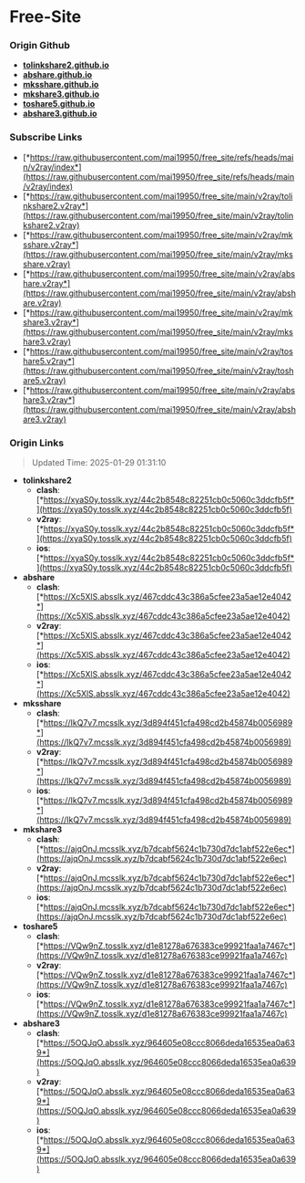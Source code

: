 # Free-Site

### Origin Github

- [**tolinkshare2.github.io**](https://github.com/tolinkshare2/tolinkshare2.github.io)
- [**abshare.github.io**](https://github.com/abshare/abshare.github.io)
- [**mksshare.github.io**](https://github.com/mksshare/mksshare.github.io)
- [**mkshare3.github.io**](https://github.com/mkshare3/mkshare3.github.io)
- [**toshare5.github.io**](https://github.com/toshare5/toshare5.github.io)
- [**abshare3.github.io**](https://github.com/abshare3/abshare3.github.io)

### Subscribe Links

- [*https://raw.githubusercontent.com/mai19950/free_site/refs/heads/main/v2ray/index*](https://raw.githubusercontent.com/mai19950/free_site/refs/heads/main/v2ray/index)
- [*https://raw.githubusercontent.com/mai19950/free_site/main/v2ray/tolinkshare2.v2ray*](https://raw.githubusercontent.com/mai19950/free_site/main/v2ray/tolinkshare2.v2ray)
- [*https://raw.githubusercontent.com/mai19950/free_site/main/v2ray/mksshare.v2ray*](https://raw.githubusercontent.com/mai19950/free_site/main/v2ray/mksshare.v2ray)
- [*https://raw.githubusercontent.com/mai19950/free_site/main/v2ray/abshare.v2ray*](https://raw.githubusercontent.com/mai19950/free_site/main/v2ray/abshare.v2ray)
- [*https://raw.githubusercontent.com/mai19950/free_site/main/v2ray/mkshare3.v2ray*](https://raw.githubusercontent.com/mai19950/free_site/main/v2ray/mkshare3.v2ray)
- [*https://raw.githubusercontent.com/mai19950/free_site/main/v2ray/toshare5.v2ray*](https://raw.githubusercontent.com/mai19950/free_site/main/v2ray/toshare5.v2ray)
- [*https://raw.githubusercontent.com/mai19950/free_site/main/v2ray/abshare3.v2ray*](https://raw.githubusercontent.com/mai19950/free_site/main/v2ray/abshare3.v2ray)

### Origin Links

> Updated Time: 2025-01-29 01:31:10

- **tolinkshare2**
  - **clash**: [*https://xyaS0y.tosslk.xyz/44c2b8548c82251cb0c5060c3ddcfb5f*](https://xyaS0y.tosslk.xyz/44c2b8548c82251cb0c5060c3ddcfb5f)
  - **v2ray**: [*https://xyaS0y.tosslk.xyz/44c2b8548c82251cb0c5060c3ddcfb5f*](https://xyaS0y.tosslk.xyz/44c2b8548c82251cb0c5060c3ddcfb5f)
  - **ios**: [*https://xyaS0y.tosslk.xyz/44c2b8548c82251cb0c5060c3ddcfb5f*](https://xyaS0y.tosslk.xyz/44c2b8548c82251cb0c5060c3ddcfb5f)
- **abshare**
  - **clash**: [*https://Xc5XlS.absslk.xyz/467cddc43c386a5cfee23a5ae12e4042*](https://Xc5XlS.absslk.xyz/467cddc43c386a5cfee23a5ae12e4042)
  - **v2ray**: [*https://Xc5XlS.absslk.xyz/467cddc43c386a5cfee23a5ae12e4042*](https://Xc5XlS.absslk.xyz/467cddc43c386a5cfee23a5ae12e4042)
  - **ios**: [*https://Xc5XlS.absslk.xyz/467cddc43c386a5cfee23a5ae12e4042*](https://Xc5XlS.absslk.xyz/467cddc43c386a5cfee23a5ae12e4042)
- **mksshare**
  - **clash**: [*https://IkQ7v7.mcsslk.xyz/3d894f451cfa498cd2b45874b0056989*](https://IkQ7v7.mcsslk.xyz/3d894f451cfa498cd2b45874b0056989)
  - **v2ray**: [*https://IkQ7v7.mcsslk.xyz/3d894f451cfa498cd2b45874b0056989*](https://IkQ7v7.mcsslk.xyz/3d894f451cfa498cd2b45874b0056989)
  - **ios**: [*https://IkQ7v7.mcsslk.xyz/3d894f451cfa498cd2b45874b0056989*](https://IkQ7v7.mcsslk.xyz/3d894f451cfa498cd2b45874b0056989)
- **mkshare3**
  - **clash**: [*https://ajqOnJ.mcsslk.xyz/b7dcabf5624c1b730d7dc1abf522e6ec*](https://ajqOnJ.mcsslk.xyz/b7dcabf5624c1b730d7dc1abf522e6ec)
  - **v2ray**: [*https://ajqOnJ.mcsslk.xyz/b7dcabf5624c1b730d7dc1abf522e6ec*](https://ajqOnJ.mcsslk.xyz/b7dcabf5624c1b730d7dc1abf522e6ec)
  - **ios**: [*https://ajqOnJ.mcsslk.xyz/b7dcabf5624c1b730d7dc1abf522e6ec*](https://ajqOnJ.mcsslk.xyz/b7dcabf5624c1b730d7dc1abf522e6ec)
- **toshare5**
  - **clash**: [*https://VQw9nZ.tosslk.xyz/d1e81278a676383ce99921faa1a7467c*](https://VQw9nZ.tosslk.xyz/d1e81278a676383ce99921faa1a7467c)
  - **v2ray**: [*https://VQw9nZ.tosslk.xyz/d1e81278a676383ce99921faa1a7467c*](https://VQw9nZ.tosslk.xyz/d1e81278a676383ce99921faa1a7467c)
  - **ios**: [*https://VQw9nZ.tosslk.xyz/d1e81278a676383ce99921faa1a7467c*](https://VQw9nZ.tosslk.xyz/d1e81278a676383ce99921faa1a7467c)
- **abshare3**
  - **clash**: [*https://5OQJqO.absslk.xyz/964605e08ccc8066deda16535ea0a639*](https://5OQJqO.absslk.xyz/964605e08ccc8066deda16535ea0a639)
  - **v2ray**: [*https://5OQJqO.absslk.xyz/964605e08ccc8066deda16535ea0a639*](https://5OQJqO.absslk.xyz/964605e08ccc8066deda16535ea0a639)
  - **ios**: [*https://5OQJqO.absslk.xyz/964605e08ccc8066deda16535ea0a639*](https://5OQJqO.absslk.xyz/964605e08ccc8066deda16535ea0a639)
